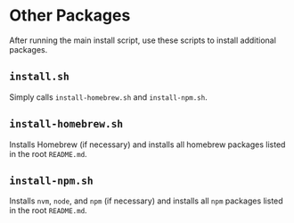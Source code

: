 # Other Packages

After running the main install script, use these scripts to install additional
packages.

## `install.sh`

Simply calls `install-homebrew.sh` and `install-npm.sh`.

## `install-homebrew.sh`

Installs Homebrew (if necessary) and installs all homebrew packages listed in
the root `README.md`.

## `install-npm.sh`

Installs `nvm`, `node`, and `npm` (if necessary) and installs all `npm` packages
listed in the root `README.md`.
